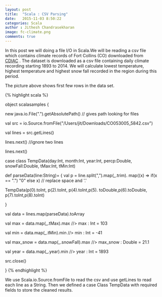 ```yaml
---
layout: post
title:  "Scala : CSV Parsing"
date:   2015-11-03 8:50:22
categories: Scala
author : Jithesh Chandrasekharan
image: fc-climate.png
comments: true
---
```


In this post we will doing a file I/O in Scala.We will be reading a csv file which contains climate records of Fort Collins (CO) downloaded from <a target="_blank" href = "http://cdiac.ornl.gov/epubs/ndp/ushcn/ushcn_map_interface.html">CDIAC</a> . The dataset is downloaded as a csv file containing daily climate recording starting 1893 to 2014. We will calculate lowest temperature, highest temperature and highest snow fall recorded in the region during this period.

The picture above shows first few rows in the data set.

{% highlight scala %}

object scalasamples {


new java.io.File(".").getAbsolutePath() // gives path looking for files

val src = io.Source.fromFile("/Users/jit/Downloads/CO053005_5842.csv")

                                                  
val lines = src.getLines()   

lines.next() //ignore two lines                              
                                                  
lines.next()                                     
                                                  
case class TempData(day:Int, month:Int, year:Int, percp:Double,
			 snowFall:Double, tMax:Int, tMin:Int)
                                                
def parseData(line:String)=
{
   val p = line.split(",").map(_.trim).
	 map((x) => if(x == ".") "0" else x) // replace space and '.'

   TempData(p(0).toInt, p(2).toInt, p(4).toInt,p(5).
		toDouble,p(6).toDouble, p(7).toInt,p(8).toInt)	
	
}                                                 

val data = lines.map(parseData).toArray     

val max = data.map(_.tMax).max      //> max  : Int = 103

val min = data.map(_.tMin).min      //> min  : Int = -41

val max_snow = data.map(_.snowFall).max //> max_snow  : Double = 21.1

val year = data.map(_.year).min      //> year  : Int = 1893

src.close()

}
{% endhighlight %}

We use Scala.io.Source.fromFile to read the csv and use getLines to read each line as a String. Then we defined a case Class TempData with required fields to store the cleaned results. 





